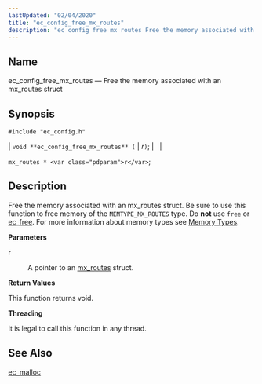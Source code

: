 ```yaml
---
lastUpdated: "02/04/2020"
title: "ec_config_free_mx_routes"
description: "ec config free mx routes Free the memory associated with an mx routes struct void ec config free mx routes r mx routes r Free the memory associated with an mx routes struct Be sure to use this function to free memory of the MEMTYPE MX ROUTES type Do not..."
---
```


<a name="apis.ec_config_free_mx_routes"></a> 
## Name

ec_config_free_mx_routes — Free the memory associated with an mx_routes struct

## Synopsis

`#include "ec_config.h"`

| `void **ec_config_free_mx_routes** (` | <var class="pdparam">r</var>`)`; |   |

`mx_routes * <var class="pdparam">r</var>`;<a name="idp57687072"></a> 
## Description

Free the memory associated with an mx_routes struct. Be sure to use this function to free memory of the `MEMTYPE_MX_ROUTES` type. Do **not** use `free` or [ec_free](/momentum/3/3-api/apis-ec-free). For more information about memory types see [Memory Types](/momentum/3/3-api/arch-primary-apis#arch.memory.types).

**<a name="idp57691472"></a> Parameters**

<dl class="variablelist">

<dt>r</dt>

<dd>

A pointer to an [mx_routes](/momentum/3/3-api/structs-mx-routes) struct.

</dd>

</dl>

**<a name="idp57694912"></a> Return Values**

This function returns void.

**<a name="idp57695824"></a> Threading**

It is legal to call this function in any thread.

<a name="idp57697248"></a> 
## See Also

[ec_malloc](/momentum/3/3-api/apis-ec-malloc)